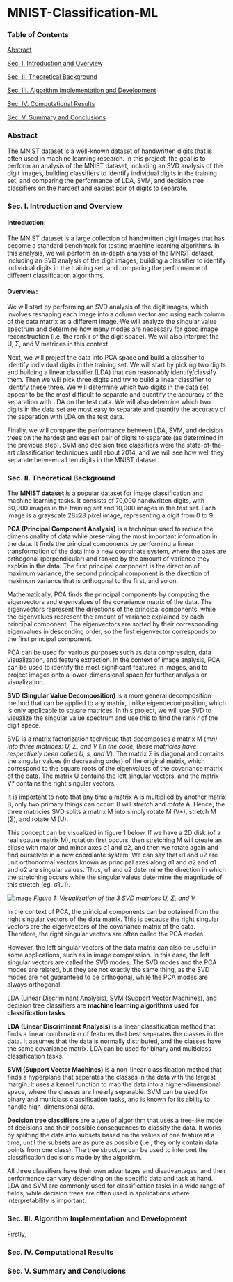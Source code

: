 # MNIST-Classification-ML

### Table of Contents
[Abstract](#Abstract)
<a name="Abstract"/>

[Sec. I. Introduction and Overview](#sec-i-introduction-and-overview)     
<a name="sec-i-introduction-and-overview"/>

[Sec. II. Theoretical Background](#sec-ii-theoretical-background)     
<a name="sec-ii-theoretical-background"/>

[Sec. III. Algorithm Implementation and Development](#sec-iii-algorithm-implementation-and-development)
<a name="sec-iii-algorithm-implementation-and-development"/>

[Sec. IV. Computational Results](#sec-iv-computational-results)
<a name="sec-iv-computational-results"/>

[Sec. V. Summary and Conclusions](#sec-v-summary-and-conclusions)
<a name="sec-v-summary-and-conclusions"/>


### Abstract

The MNIST dataset is a well-known dataset of handwritten digits that is often used in machine learning research. In this project, the goal is to perform an analysis of the MNIST dataset, including an SVD analysis of the digit images, building classifiers to identify individual digits in the training set, and comparing the performance of LDA, SVM, and decision tree classifiers on the hardest and easiest pair of digits to separate.

### Sec. I. Introduction and Overview
#### Introduction:

The MNIST dataset is a large collection of handwritten digit images that has become a standard benchmark for testing machine learning algorithms. In this analysis, we will perform an in-depth analysis of the MNIST dataset, including an SVD analysis of the digit images, building a classifier to identify individual digits in the training set, and comparing the performance of different classification algorithms.

#### Overview:

We will start by performing an SVD analysis of the digit images, which involves reshaping each image into a column vector and using each column of the data matrix as a different image. We will analyze the singular value spectrum and determine how many modes are necessary for good image reconstruction (i.e. the rank r of the digit space). We will also interpret the U, Σ, and V matrices in this context.

Next, we will project the data into PCA space and build a classifier to identify individual digits in the training set. We will start by picking two digits and building a linear classifier (LDA) that can reasonably identify/classify them. Then we will pick three digits and try to build a linear classifier to identify these three. We will determine which two digits in the data set appear to be the most difficult to separate and quantify the accuracy of the separation with LDA on the test data. We will also determine which two digits in the data set are most easy to separate and quantify the accuracy of the separation with LDA on the test data.

Finally, we will compare the performance between LDA, SVM, and decision trees on the hardest and easiest pair of digits to separate (as determined in the previous step). SVM and decision tree classifiers were the state-of-the-art classification techniques until about 2014, and we will see how well they separate between all ten digits in the MNIST dataset.

###  Sec. II. Theoretical Background

The **MNIST dataset** is a popular dataset for image classification and machine learning tasks. It consists of 70,000 handwritten digits, with 60,000 images in the training set and 10,000 images in the test set. Each image is a grayscale 28x28 pixel image, representing a digit from 0 to 9.

**PCA (Principal Component Analysis)** is a technique used to reduce the dimensionality of data while preserving the most important information in the data. It finds the principal components by performing a linear transformation of the data into a new coordinate system, where the axes are orthogonal (perpendicular) and ranked by the amount of variance they explain in the data. The first principal component is the direction of maximum variance, the second principal component is the direction of maximum variance that is orthogonal to the first, and so on.

Mathematically, PCA finds the principal components by computing the eigenvectors and eigenvalues of the covariance matrix of the data. The eigenvectors represent the directions of the principal components, while the eigenvalues represent the amount of variance explained by each principal component. The eigenvectors are sorted by their corresponding eigenvalues in descending order, so the first eigenvector corresponds to the first principal component.

PCA can be used for various purposes such as data compression, data visualization, and feature extraction. In the context of image analysis, PCA can be used to identify the most significant features in images, and to project images onto a lower-dimensional space for further analysis or visualization.

**SVD (Singular Value Decomposition)** is a more general decomposition method that can be applied to any matrix, unlike eigendecomposition, which is only applicable to square matrices. In this project, we will use SVD to visualize the singular value spectrum and use this to find the rank _r_ of the digit space.

SVD is a matrix factorization technique that decomposes a matrix M (m*n) into three matrices: U, Σ, and V* (_in the code, these matricies have respectively been called U, s, and V_). The matrix Σ is diagonal and contains the singular values (in decreasing order) of the original matrix, which correspond to the square roots of the eigenvalues of the covariance matrix of the data. The matrix U contains the left singular vectors, and the matrix V* contains the right singular vectors.

It is important to note that any time a matrix A is multiplied by another matrix B, only two primary things can occur: B will _stretch_ and _rotate_ A. Hence, the three matricies SVD splits a matrix M into simply rotate M (V*), stretch M (Σ), and rotate M (U).

This concept can be visualized in figure 1 below. If we have a 2D disk (of a real sqaure matrix M), rotation first occurs, then stretching M will create an elipse with major and minor axes σ1 and σ2, and then we rotate again and find ourselves in a new coordiante system. We can say that u1 and u2 are unit orthonormal vectors known as principal axes along σ1 and σ2 and σ1 and σ2 are singular values. Thus, u1 and u2 determine the direction in which the stretching occurs while the singular valeus determine the magnitude of this stretch (eg. σ1u1).

![image](https://user-images.githubusercontent.com/116219100/232977674-cfd2a2f3-18ae-41e9-93cf-9585034cc857.png)
*Figure 1: Visualization of the 3 SVD matrices U, Σ, and V*

In the context of PCA, the principal components can be obtained from the right singular vectors of the data matrix. This is because the right singular vectors are the eigenvectors of the covariance matrix of the data. Therefore, the right singular vectors are often called the PCA modes.

However, the left singular vectors of the data matrix can also be useful in some applications, such as in image compression. In this case, the left singular vectors are called the SVD modes. The SVD modes and the PCA modes are related, but they are not exactly the same thing, as the SVD modes are not guaranteed to be orthogonal, while the PCA modes are always orthogonal.

LDA (Linear Discriminant Analysis), SVM (Support Vector Machines), and decision tree classifiers are **machine learning algorithms used for classification tasks**.

**LDA (Linear Discriminant Analysis)** is a linear classification method that finds a linear combination of features that best separates the classes in the data. It assumes that the data is normally distributed, and the classes have the same covariance matrix. LDA can be used for binary and multiclass classification tasks.

**SVM (Support Vector Machines)** is a non-linear classification method that finds a hyperplane that separates the classes in the data with the largest margin. It uses a kernel function to map the data into a higher-dimensional space, where the classes are linearly separable. SVM can be used for binary and multiclass classification tasks, and is known for its ability to handle high-dimensional data.

**Decision tree classifiers** are a type of algorithm that uses a tree-like model of decisions and their possible consequences to classify the data. It works by splitting the data into subsets based on the values of one feature at a time, until the subsets are as pure as possible (i.e., they only contain data points from one class). The tree structure can be used to interpret the classification decisions made by the algorithm.

All three classifiers have their own advantages and disadvantages, and their performance can vary depending on the specific data and task at hand. LDA and SVM are commonly used for classification tasks in a wide range of fields, while decision trees are often used in applications where interpretability is important.

### Sec. III. Algorithm Implementation and Development

Firstly, 
### Sec. IV. Computational Results

### Sec. V. Summary and Conclusions
